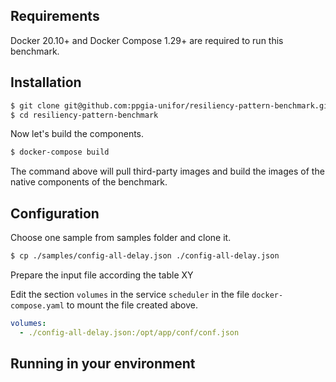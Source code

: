 ## Requirements

Docker 20.10+ and Docker Compose 1.29+ are required to run this benchmark.

## Installation

```sh
$ git clone git@github.com:ppgia-unifor/resiliency-pattern-benchmark.git
$ cd resiliency-pattern-benchmark
```

Now let's build the components.

```sh
$ docker-compose build
```

The command above will pull third-party images and build the images of the native components of the benchmark.


## Configuration

Choose one sample from samples folder and clone it.

```sh
$ cp ./samples/config-all-delay.json ./config-all-delay.json
```

Prepare the input file according the table XY 

Edit the section `volumes` in the service `scheduler` in the file `docker-compose.yaml` to mount the file created above.

```yaml
volumes:
  - ./config-all-delay.json:/opt/app/conf/conf.json
```



## Running in your environment


<!-- 



You now have the source files copied into your local directory, lets edit the input file.

Choose one sample in the sample folder and clone it


Next, we need to make sure we get all the required docker images, including the third-party images and the images of the benchmark.

```sh
docker-compose pull
```

 -->

<!-- - download repository

- edit configuration file

- show clients and 

- configurar aws  -->